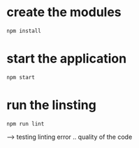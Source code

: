 
# create the modules 
```npm install``` 

# start the application
```npm start```

# run the linsting 
```npm run lint``` 

--> testing linting error .. quality of the code 


